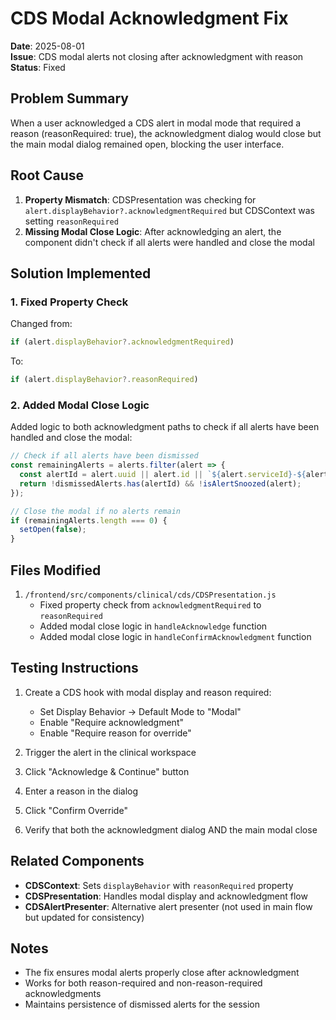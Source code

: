 # CDS Modal Acknowledgment Fix

**Date**: 2025-08-01  
**Issue**: CDS modal alerts not closing after acknowledgment with reason
**Status**: Fixed

## Problem Summary

When a user acknowledged a CDS alert in modal mode that required a reason (reasonRequired: true), the acknowledgment dialog would close but the main modal dialog remained open, blocking the user interface.

## Root Cause

1. **Property Mismatch**: CDSPresentation was checking for `alert.displayBehavior?.acknowledgmentRequired` but CDSContext was setting `reasonRequired`
2. **Missing Modal Close Logic**: After acknowledging an alert, the component didn't check if all alerts were handled and close the modal

## Solution Implemented

### 1. Fixed Property Check
Changed from:
```javascript
if (alert.displayBehavior?.acknowledgmentRequired)
```

To:
```javascript
if (alert.displayBehavior?.reasonRequired)
```

### 2. Added Modal Close Logic
Added logic to both acknowledgment paths to check if all alerts have been handled and close the modal:

```javascript
// Check if all alerts have been dismissed
const remainingAlerts = alerts.filter(alert => {
  const alertId = alert.uuid || alert.id || `${alert.serviceId}-${alert.summary}`;
  return !dismissedAlerts.has(alertId) && !isAlertSnoozed(alert);
});

// Close the modal if no alerts remain
if (remainingAlerts.length === 0) {
  setOpen(false);
}
```

## Files Modified

1. `/frontend/src/components/clinical/cds/CDSPresentation.js`
   - Fixed property check from `acknowledgmentRequired` to `reasonRequired`
   - Added modal close logic in `handleAcknowledge` function
   - Added modal close logic in `handleConfirmAcknowledgment` function

## Testing Instructions

1. Create a CDS hook with modal display and reason required:
   - Set Display Behavior → Default Mode to "Modal"
   - Enable "Require acknowledgment"
   - Enable "Require reason for override"

2. Trigger the alert in the clinical workspace

3. Click "Acknowledge & Continue" button

4. Enter a reason in the dialog

5. Click "Confirm Override"

6. Verify that both the acknowledgment dialog AND the main modal close

## Related Components

- **CDSContext**: Sets `displayBehavior` with `reasonRequired` property
- **CDSPresentation**: Handles modal display and acknowledgment flow
- **CDSAlertPresenter**: Alternative alert presenter (not used in main flow but updated for consistency)

## Notes

- The fix ensures modal alerts properly close after acknowledgment
- Works for both reason-required and non-reason-required acknowledgments
- Maintains persistence of dismissed alerts for the session